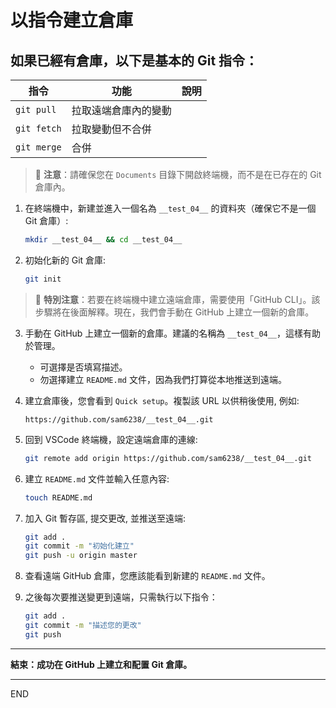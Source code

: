 # 以指令建立倉庫
## 如果已經有倉庫，以下是基本的 Git 指令：

| 指令         | 功能                 | 說明                           |
| ------------ | -------------------- | ------------------------------ |
| `git pull`   | 拉取遠端倉庫內的變動 |                                |
| `git fetch`  | 拉取變動但不合併    |                                |
| `git merge`  | 合併                 |                                |

> 📌 **注意**：請確保您在 `Documents` 目錄下開啟終端機，而不是在已存在的 Git 倉庫內。

1. 在終端機中，新建並進入一個名為 `__test_04__` 的資料夾（確保它不是一個 Git 倉庫）:
   ```bash
   mkdir __test_04__ && cd __test_04__
   ```
2. 初始化新的 Git 倉庫:
   ```bash
   git init
   ```

> 🚨 **特別注意**：若要在終端機中建立遠端倉庫，需要使用「GitHub CLI」。該步驟將在後面解釋。現在，我們會手動在 GitHub 上建立一個新的倉庫。

3. 手動在 GitHub 上建立一個新的倉庫。建議的名稱為 `__test_04__`，這樣有助於管理。
   - 可選擇是否填寫描述。
   - 勿選擇建立 `README.md` 文件，因為我們打算從本地推送到遠端。
4. 建立倉庫後，您會看到 `Quick setup`。複製該 URL 以供稍後使用, 例如:
   ```plaintext
   https://github.com/sam6238/__test_04__.git
   ```

5. 回到 VSCode 終端機，設定遠端倉庫的連線:
   ```bash
   git remote add origin https://github.com/sam6238/__test_04__.git
   ```

6. 建立 `README.md` 文件並輸入任意內容:
   ```bash
   touch README.md
   ```

7. 加入 Git 暫存區, 提交更改, 並推送至遠端:
   ```bash
   git add .
   git commit -m "初始化建立"
   git push -u origin master
   ```

8. 查看遠端 GitHub 倉庫，您應該能看到新建的 `README.md` 文件。

9. 之後每次要推送變更到遠端，只需執行以下指令：
   ```bash
   git add .
   git commit -m "描述您的更改"
   git push
   ```

---

**結束：成功在 GitHub 上建立和配置 Git 倉庫。**

---
END
